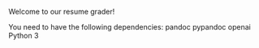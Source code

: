 Welcome to our resume grader!

You need to have the following dependencies:
pandoc
pypandoc
openai
Python 3

